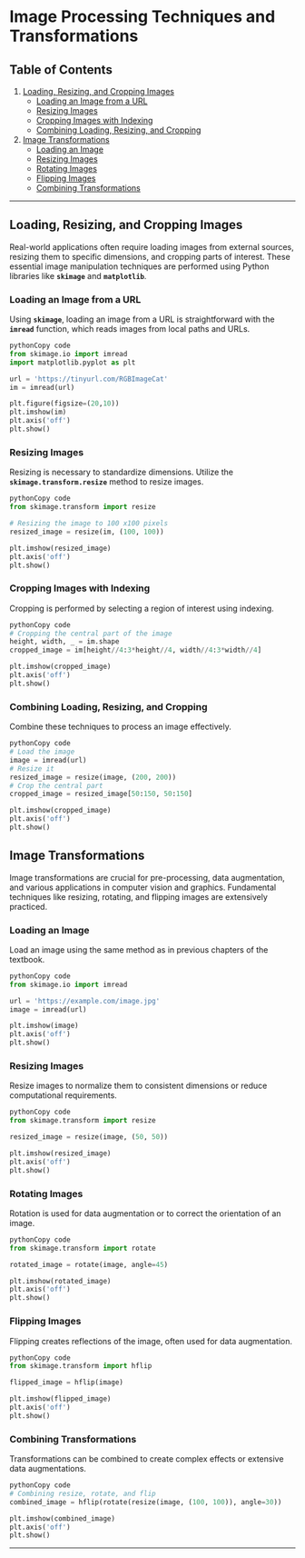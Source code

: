 # Image Processing Techniques and Transformations

## Table of Contents
1. [Loading, Resizing, and Cropping Images](#loading-resizing-and-cropping-images)
    - [Loading an Image from a URL](#loading-an-image-from-a-url)
    - [Resizing Images](#resizing-images)
    - [Cropping Images with Indexing](#cropping-images-with-indexing)
    - [Combining Loading, Resizing, and Cropping](#combining-loading-resizing-and-cropping)
2. [Image Transformations](#image-transformations)
    - [Loading an Image](#loading-an-image)
    - [Resizing Images](#resizing-images-1)
    - [Rotating Images](#rotating-images)
    - [Flipping Images](#flipping-images)
    - [Combining Transformations](#combining-transformations)

---

## **Loading, Resizing, and Cropping Images**

Real-world applications often require loading images from external sources, resizing them to specific dimensions, and cropping parts of interest. These essential image manipulation techniques are performed using Python libraries like **`skimage`** and **`matplotlib`**.

### **Loading an Image from a URL**

Using **`skimage`**, loading an image from a URL is straightforward with the **`imread`** function, which reads images from local paths and URLs.

```python
pythonCopy code
from skimage.io import imread
import matplotlib.pyplot as plt

url = 'https://tinyurl.com/RGBImageCat'
im = imread(url)

plt.figure(figsize=(20,10))
plt.imshow(im)
plt.axis('off')
plt.show()

```

### **Resizing Images**

Resizing is necessary to standardize dimensions. Utilize the **`skimage.transform.resize`** method to resize images.

```python
pythonCopy code
from skimage.transform import resize

# Resizing the image to 100 x100 pixels
resized_image = resize(im, (100, 100))

plt.imshow(resized_image)
plt.axis('off')
plt.show()
```

### **Cropping Images with Indexing**

Cropping is performed by selecting a region of interest using indexing.

```python
pythonCopy code
# Cropping the central part of the image
height, width, _ = im.shape
cropped_image = im[height//4:3*height//4, width//4:3*width//4]

plt.imshow(cropped_image)
plt.axis('off')
plt.show()
```

### **Combining Loading, Resizing, and Cropping**

Combine these techniques to process an image effectively.

```python
pythonCopy code
# Load the image
image = imread(url)
# Resize it
resized_image = resize(image, (200, 200))
# Crop the central part
cropped_image = resized_image[50:150, 50:150]

plt.imshow(cropped_image)
plt.axis('off')
plt.show()
```

## **Image Transformations**

Image transformations are crucial for pre-processing, data augmentation, and various applications in computer vision and graphics. Fundamental techniques like resizing, rotating, and flipping images are extensively practiced.

### **Loading an Image**

Load an image using the same method as in previous chapters of the textbook.

```python
pythonCopy code
from skimage.io import imread

url = 'https://example.com/image.jpg'
image = imread(url)

plt.imshow(image)
plt.axis('off')
plt.show()
```

### **Resizing Images**

Resize images to normalize them to consistent dimensions or reduce computational requirements.

```python
pythonCopy code
from skimage.transform import resize

resized_image = resize(image, (50, 50))

plt.imshow(resized_image)
plt.axis('off')
plt.show()
```

### **Rotating Images**

Rotation is used for data augmentation or to correct the orientation of an image.

```python
pythonCopy code
from skimage.transform import rotate

rotated_image = rotate(image, angle=45)

plt.imshow(rotated_image)
plt.axis('off')
plt.show()
```

### **Flipping Images**

Flipping creates reflections of the image, often used for data augmentation.

```python
pythonCopy code
from skimage.transform import hflip

flipped_image = hflip(image)

plt.imshow(flipped_image)
plt.axis('off')
plt.show()
```

### **Combining Transformations**

Transformations can be combined to create complex effects or extensive data augmentations.

```python
pythonCopy code
# Combining resize, rotate, and flip
combined_image = hflip(rotate(resize(image, (100, 100)), angle=30))

plt.imshow(combined_image)
plt.axis('off')
plt.show()
```

---
